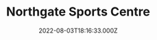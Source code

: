 ---
date: 2022-08-03T18:16:33.000Z
title: Northgate Sports Centre
latitude: 52.072378831081885
longitude: 1.1794459086599758
category: checkin
---